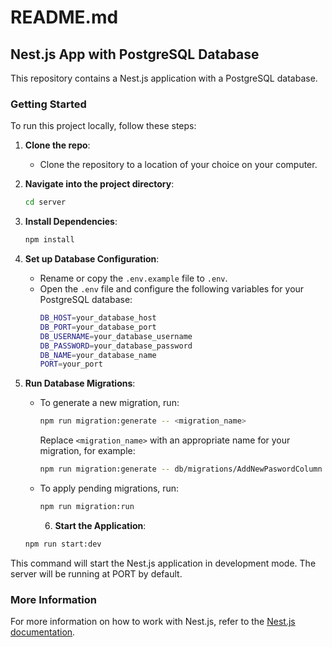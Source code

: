 # README.md

## Nest.js App with PostgreSQL Database

This repository contains a Nest.js application with a PostgreSQL database.

### Getting Started

To run this project locally, follow these steps:

1. **Clone the repo**:

   - Clone the repository to a location of your choice on your computer.

2. **Navigate into the project directory**:

   ```bash
   cd server
   ```

3. **Install Dependencies**:

   ```bash
   npm install
   ```

4. **Set up Database Configuration**:

   - Rename or copy the `.env.example` file to `.env`.
   - Open the `.env` file and configure the following variables for your PostgreSQL database:
     ```bash
     DB_HOST=your_database_host
     DB_PORT=your_database_port
     DB_USERNAME=your_database_username
     DB_PASSWORD=your_database_password
     DB_NAME=your_database_name
     PORT=your_port
     ```

5. **Run Database Migrations**:

   - To generate a new migration, run:

     ```bash
     npm run migration:generate -- <migration_name>
     ```

     Replace `<migration_name>` with an appropriate name for your migration, for example:

     ```bash
     npm run migration:generate -- db/migrations/AddNewPaswordColumn
     ```

   - To apply pending migrations, run:

     ```bash
     npm run migration:run
     ```

     6. **Start the Application**:

   ```bash
   npm run start:dev
   ```

This command will start the Nest.js application in development mode. The server will be running at PORT by default.

### More Information

For more information on how to work with Nest.js, refer to the [Nest.js documentation](https://docs.nestjs.com/).
